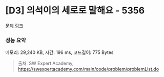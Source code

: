 # [D3] 의석이의 세로로 말해요 - 5356 

[문제 링크](https://swexpertacademy.com/main/code/problem/problemDetail.do?contestProbId=AWVWgkP6sQ0DFAUO) 

### 성능 요약

메모리: 29,240 KB, 시간: 196 ms, 코드길이: 775 Bytes



> 출처: SW Expert Academy, https://swexpertacademy.com/main/code/problem/problemList.do